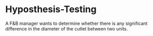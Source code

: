 # Hyposthesis-Testing
A F&amp;B manager wants to determine whether there is any significant difference in the diameter of the cutlet between two units. 
